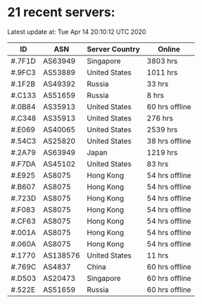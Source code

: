 # 21 recent servers:

Latest update at: Tue Apr 14 20:10:12 UTC 2020

| ID | ASN | Server Country | Online |
| -- | --- | -------------- | ------ |
| #.7F1D | AS63949 | Singapore | 3803 hrs |
| #.9FC3 | AS53889 | United States | 1011 hrs |
| #.1F2B | AS49392 | Russia | 33 hrs |
| #.C133 | AS51659 | Russia | 8 hrs |
| #.0B84 | AS35913 | United States | 60 hrs offline |
| #.C348 | AS35913 | United States | 276 hrs |
| #.E069 | AS40065 | United States | 2539 hrs |
| #.54C3 | AS25820 | United States | 38 hrs offline |
| #.2A79 | AS63949 | Japan | 1219 hrs |
| #.F7DA | AS45102 | United States | 83 hrs |
| #.E925 | AS8075 | Hong Kong | 54 hrs offline |
| #.B607 | AS8075 | Hong Kong | 54 hrs offline |
| #.723D | AS8075 | Hong Kong | 54 hrs offline |
| #.F083 | AS8075 | Hong Kong | 54 hrs offline |
| #.CF63 | AS8075 | Hong Kong | 54 hrs offline |
| #.001A | AS8075 | Hong Kong | 54 hrs offline |
| #.060A | AS8075 | Hong Kong | 54 hrs offline |
| #.1770 | AS138576 | United States | 11 hrs |
| #.769C | AS4837 | China | 60 hrs offline |
| #.D503 | AS20473 | Singapore | 60 hrs offline |
| #.522E | AS51659 | Russia | 60 hrs offline |

